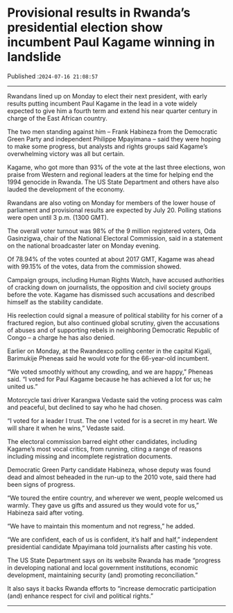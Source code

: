 # Provisional results in Rwanda’s presidential election show incumbent Paul Kagame winning in landslide

Published :`2024-07-16 21:08:57`

---

Rwandans lined up on Monday to elect their next president, with early results putting incumbent Paul Kagame in the lead in a vote widely expected to give him a fourth term and extend his near quarter century in charge of the East African country.

The two men standing against him – Frank Habineza from the Democratic Green Party and independent Philippe Mpayimana – said they were hoping to make some progress, but analysts and rights groups said Kagame’s overwhelming victory was all but certain.

Kagame, who got more than 93% of the vote at the last three elections, won praise from Western and regional leaders at the time for helping end the 1994 genocide in Rwanda. The US State Department and others have also lauded the development of the economy.

Rwandans are also voting on Monday for members of the lower house of parliament and provisional results are expected by July 20. Polling stations were open until 3 p.m. (1300 GMT).

The overall voter turnout was 98% of the 9 million registered voters, Oda Gasinzigwa, chair of the National Electoral Commission, said in a statement on the national broadcaster later on Monday evening.

Of 78.94% of the votes counted at about 2017 GMT, Kagame was ahead with 99.15% of the votes, data from the commission showed.

Campaign groups, including Human Rights Watch, have accused authorities of cracking down on journalists, the opposition and civil society groups before the vote. Kagame has dismissed such accusations and described himself as the stability candidate.

His reelection could signal a measure of political stability for his corner of a fractured region, but also continued global scrutiny, given the accusations of abuses and of supporting rebels in neighboring Democratic Republic of Congo – a charge he has also denied.

Earlier on Monday, at the Rwandexco polling center in the capital Kigali, Barimukije Pheneas said he would vote for the 66-year-old incumbent.

“We voted smoothly without any crowding, and we are happy,” Pheneas said. “I voted for Paul Kagame because he has achieved a lot for us; he united us.”

Motorcycle taxi driver Karangwa Vedaste said the voting process was calm and peaceful, but declined to say who he had chosen.

“I voted for a leader I trust. The one I voted for is a secret in my heart. We will share it when he wins,” Vedaste said.

The electoral commission barred eight other candidates, including Kagame’s most vocal critics, from running, citing a range of reasons including missing and incomplete registration documents.

Democratic Green Party candidate Habineza, whose deputy was found dead and almost beheaded in the run-up to the 2010 vote, said there had been signs of progress.

“We toured the entire country, and wherever we went, people welcomed us warmly. They gave us gifts and assured us they would vote for us,” Habineza said after voting.

“We have to maintain this momentum and not regress,” he added.

“We are confident, each of us is confident, it’s half and half,” independent presidential candidate Mpayimana told journalists after casting his vote.

The US State Department says on its website Rwanda has made “progress in developing national and local government institutions, economic development, maintaining security (and) promoting reconciliation.”

It also says it backs Rwanda efforts to “increase democratic participation (and) enhance respect for civil and political rights.”

---


